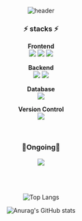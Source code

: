 <div align="center"> 

![header](https://capsule-render.vercel.app/api?type=waving&text=)

### ⚡ stacks ⚡


  <strong>Frontend</strong><br/>
  <img src="https://img.shields.io/badge/javascript-F7DF1E?style=for-the-badge&logo=javascript&logoColor=black">
  <img src="https://img.shields.io/badge/react-20232a.svg?style=for-the-badge&logo=react&logoColor=61DAFB" />
  <img src="https://img.shields.io/badge/vue-4FC08D?style=for-the-badge&logo=vue.js&logoColor=white"><br/>
  
  <strong>Backend</strong><br/>
  <img src="https://img.shields.io/badge/python-3776AB?style=for-the-badge&logo=python&logoColor=white">
  <img src="https://img.shields.io/badge/django-092E20?style=for-the-badge&logo=django&logoColor=white"><br/>
  
  <strong>Database</strong><br/>
  <img src="https://img.shields.io/badge/MySQL-4479A1?style=for-the-badge&logo=MySQL&logoColor=white"><br/>
  
  <strong>Version Control</strong><br/>
  <img src="https://img.shields.io/badge/git-F05032?style=for-the-badge&logo=git&logoColor=white">

 <br/>
 
### 🌱Ongoing🌱
<img src="https://img.shields.io/badge/java-007396?style=for-the-badge&logo=OpenJDK&logoColor=white">


<br/>
<br/>
<br/>
<br/>

![Top Langs](https://github-readme-stats.vercel.app/api/top-langs/?username=anuraghazra&layout=compact)

![Anurag's GitHub stats](https://github-readme-stats.vercel.app/api?username=whyuan00&show_icons=true&theme=transparent)

</div>
